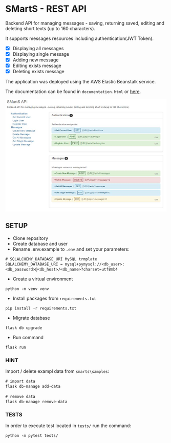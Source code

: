# SMartS - REST API
Backend API for managing messages - saving, returning saved, editing and deleting short texts (up to 160 characters).

It supports messages resources including authentication(JWT Token).

- [X] Displaying all messages
- [X] Displaying single message
- [X] Adding new message
- [X] Editing exists message
- [X] Deleting exists message

The application was deployed using the AWS Elastic Beanstalk service.

The documentation can be found in `documentation.html` or [here](https://documenter.getpostman.com/view/15826658/TzXtGfLB#bb0de710-8b0b-4303-bd26-eeba69019dd4).

![documentation](https://github.com/ishabelle/SMartS/blob/main/info-files/documentation.JPG?raw=true)

## SETUP

- Clone repository
- Create database and user
- Rename .env.example to `.env` and set your parameters:
```angular2html
# SQLALCHEMY_DATABASE_URI MySQL trmplate
SQLALCHEMY_DATABASE_URI = mysql+pymysql://<db_user>:<db_password>@<db_host>/<db_name>?charset=utf8mb4
```
- Create a virtual environment
```angular2html
python -m venv venv
```
- Install packages from `requirements.txt`
```angular2html
pip install -r requirements.txt
```
- Migrate database
```angular2html
flask db upgrade
```
- Run command
```angular2html
flask run
```
### HINT
Import / delete exampl data from `smarts\samples`:
```angular2html
# import data
flask db-manage add-data

# remove data
flask db-manage remove-data
```
### TESTS
In order to execute test located in `tests/` run the command:
```angular2html
python -m pytest tests/
```
